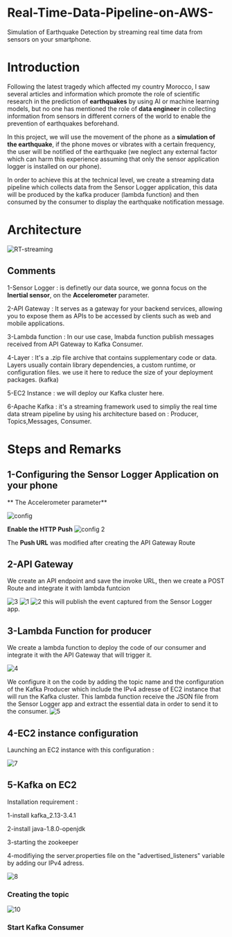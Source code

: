 # Real-Time-Data-Pipeline-on-AWS-
Simulation of Earthquake Detection by streaming real time data from sensors on your smartphone. 

# Introduction
Following the latest tragedy which affected my country Morocco, I saw several articles and information which promote the role of scientific research in the prediction of **earthquakes** by using AI or machine learning models, but no one has mentioned the role of **data engineer** in collecting information from sensors in different corners of the world to enable the prevention of earthquakes beforehand.

In this project, we will use the movement of the phone as a **simulation of the earthquake**, if the phone moves or vibrates with a certain frequency, the user will be notified of the earthquake (we neglect any external factor which can harm this experience assuming that only the sensor application logger is installed on our phone). 

In order to achieve this at the technical level, we create a streaming data pipeline which collects data from the Sensor Logger application, this data will be produced by the kafka producer (lambda function) and then consumed by the consumer to display the earthquake notification message. 

# Architecture 

![RT-streaming](https://github.com/hafsaelgha/Real-Time-Data-Pipeline-on-AWS-/assets/99973359/2148f98a-91c4-495f-baba-ef2690cfaf89)

## Comments 
1-Sensor Logger : is definetly our data source, we gonna focus on the **Inertial sensor**, on the **Accelerometer** parameter.

2-API Gateway : It serves as a gateway for your backend services, allowing you to expose them as APIs to be accessed by clients such as web and mobile applications.

3-Lambda function : In our use case, lmabda function publish messages received from API Gateway to Kafka Consumer.

4-Layer : It's a .zip file archive that contains supplementary code or data. Layers usually contain library dependencies, a custom runtime, or configuration files. we use it here to reduce the size of your deployment packages. (kafka)

5-EC2 Instance : we will deploy our Kafka cluster here.

6-Apache Kafka : it's a streaming framework used to simpliy the real time data stream pipeline by using his architecture based on : Producer, Topics,Messages, Consumer.

# Steps and Remarks 

## 1-Configuring the Sensor Logger Application on your phone
** The Accelerometer parameter**

![config](https://github.com/hafsaelgha/Real-Time-Data-Pipeline-on-AWS-/assets/99973359/a77e784c-0849-455f-bfb4-b326e27fc415)


**Enable the HTTP Push**
![config 2](https://github.com/hafsaelgha/Real-Time-Data-Pipeline-on-AWS-/assets/99973359/1a320af0-22fa-49e6-b307-76165c322cc3)

The **Push URL** was modified after creating the API Gateway Route

## 2-API Gateway 
We create an API endpoint and save the invoke URL, then we create a POST Route and integrate it with lambda funtcion

![3](https://github.com/hafsaelgha/Real-Time-Data-Pipeline-on-AWS-/assets/99973359/415065cf-1ab6-4c75-ba5b-75e5b1637fdd)
![1](https://github.com/hafsaelgha/Real-Time-Data-Pipeline-on-AWS-/assets/99973359/bfb8a6ba-aaa3-4739-8648-f8172a706bd5)
![2](https://github.com/hafsaelgha/Real-Time-Data-Pipeline-on-AWS-/assets/99973359/d87cd7c9-5ede-47ca-9a5c-e9cc1def82b1)
this will publish the event captured from the Sensor Logger app.

## 3-Lambda Function for producer
We create a lambda function to deploy the code of our consumer and integrate it with the API Gateway that will trigger it. 

![4](https://github.com/hafsaelgha/Real-Time-Data-Pipeline-on-AWS-/assets/99973359/a02e0ac3-6c68-4d43-b6cf-05d184b4acc4)

We configure it on the code by adding the topic name and the configuration of the Kafka Producer which include the IPv4 adresse of EC2 instance that will run the Kafka cluster. 
This lambda function receive the JSON file from the Sensor Logger app and extract the essential data in order to send it to the consumer.
![5](https://github.com/hafsaelgha/Real-Time-Data-Pipeline-on-AWS-/assets/99973359/340d736c-8d9c-46be-a197-53e5da0971f5)

## 4-EC2 instance configuration
Launching an EC2 instance with this configuration : 

![7](https://github.com/hafsaelgha/Real-Time-Data-Pipeline-on-AWS-/assets/99973359/2a9bd392-8083-4361-94c3-f6c30ed757c1)

## 5-Kafka on EC2 
Installation requirement : 

1-install kafka_2.13-3.4.1

2-install java-1.8.0-openjdk

3-starting the zookeeper

4-modifiying the server.properties file on the "advertised_listeners" variable by adding our IPv4 adress.

![8](https://github.com/hafsaelgha/Real-Time-Data-Pipeline-on-AWS-/assets/99973359/c64f3b78-b485-49f0-9fac-4f1fc2ea7349)

### Creating the topic 

![10](https://github.com/hafsaelgha/Real-Time-Data-Pipeline-on-AWS-/assets/99973359/190e04a3-f1c2-4745-a02d-364a0d2a3ff2)

### Start Kafka Consumer 














